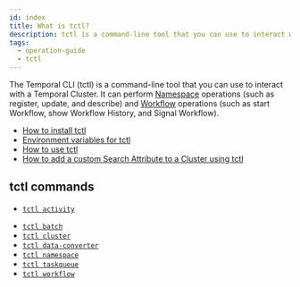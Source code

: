 ```yaml
---
id: index
title: What is tctl?
description: tctl is a command-line tool that you can use to interact with a Temporal Cluster.
tags:
  - operation-guide
  - tctl
---
```


The Temporal CLI (tctl) is a command-line tool that you can use to interact with a Temporal Cluster.
It can perform [Namespace](/docs/concepts/what-is-a-namespace) operations (such as register, update, and describe) and [Workflow](/docs/concepts/what-is-a-workflow) operations (such as start
Workflow, show Workflow History, and Signal Workflow).

- [How to install tctl](/docs/tctl/how-to-install-tctl)
- [Environment variables for tctl](/docs/tctl/environment-variables)
- [How to use tctl](/docs/tctl/how-to-use-tctl)
- [How to add a custom Search Attribute to a Cluster using tctl](/docs/tctl/how-to-add-a-custom-search-attribute-to-a-cluster-using-tctl)

## tctl commands

- [`tctl activity`](/docs/tctl/activity)
<!--
- [`tctl admin`](/docs/tctl/admin)
  -->
- [`tctl batch`](/docs/tctl/batch)
- [`tctl cluster`](/docs/tctl/cluster)
- [`tctl data-converter`](/docs/tctl/data-converter)
- [`tctl namespace`](/docs/tctl/namespace)
- [`tctl taskqueue`](/docs/tctl/taskqueue)
- [`tctl workflow`](/docs/tctl/workflow)

<!-- ## Global modifiers -->
